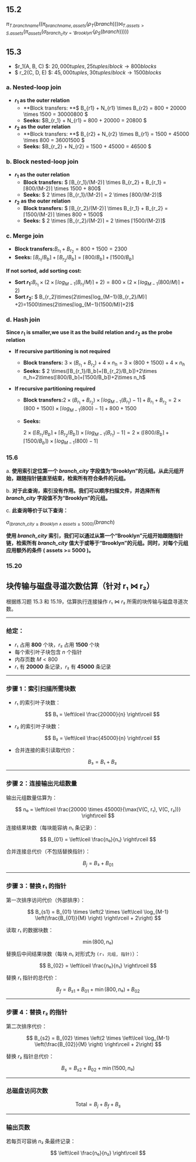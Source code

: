 ## 15.2

$π_{T.branchname} (
    (π_{branchname, assets} (ρ_T(branch))) 
    ⨝_{T.assets > S.assets} 
    (π_{assets} (σ_{branch_city = 'Brooklyn'} (ρ_S(branch))))
)$

## 15.3

- $r_1(A, B, C) $: $20,000 tuples, 25 tuples/block → 800 blocks$
- $ r_2(C, D, E) $: $45,000 tuples, 30 tuples/block → 1500 blocks$

### a. Nested-loop join

- **$r_1$ as the outer relation**
  - **Block transfers: **$ B_{r1} + N_{r1} \times B_{r2} = 800 + 20000 \times 1500 = 30000800 $
  - **Seeks:** $B_{r_1} + N_{r1} = 800 + 20000 = 20800 $
- **$r_2$ as the outer relation**
  - **Block transfers: **$ B_{r2} + N_{r2} \times B_{r1} = 1500 + 45000 \times 800 = 36001500 $
  - **Seeks:** $B_{r_2} + N_{r2} = 1500 + 45000 = 46500 $

### b. Block nested-loop join
- **$r_1$ as the outer relation**
  - **Block transfers:** $ ⌈B_{r_1}/(M-2)⌉ \times B_{r_2} + B_{r_1} = ⌈800/(M-2)⌉ \times 1500 + 800$
  - **Seeks:** $ 2 \times ⌈B_{r_1}/(M-2)⌉ = 2 \times ⌈800/(M-2)⌉$
- **$r_2$ as the outer relation**
  - **Block transfers:** $ ⌈B_{r_2}/(M-2)⌉ \times B_{r_1} + B_{r_2} = ⌈1500/(M-2)⌉ \times 800 + 1500$
  - **Seeks:** $ 2 \times ⌈B_{r_2}/(M-2)⌉ = 2 \times ⌈1500/(M-2)⌉$

### c. Merge join
- **Block transfers:**$B_{r_1}+B_{r_2}=800+1500=2300$
- **Seeks:** $⌈B_{r_1}/B_b⌉+⌈B_{r_2}/B_b⌉=⌈800/B_b⌉+⌈1500/B_b⌉$

**If not sorted, add sorting cost:**

- **Sort $r_1$:**$B_{r_1}\times(2\times⌈log_{M−1}(B_{r_1}/M)⌉+2)=800\times(2\times⌈log_{M−1}(800/M)⌉+2)$
- **Sort $r_2$:** $ B_{r_2}\times(2\times⌈log_{M−1}(B_{r_2}/M)⌉+2)=1500\times(2\times⌈log_{M−1}(1500/M)⌉+2)$

### d. Hash join

**Since $r_1$ is smaller,we use it as the build relation and $r_2$ as the probe relation**

- **If recursive partitioning is not required**
  - **Block transfers:** $3 \times(B_{r_1}+B_{r_2})+4\times n_h=3\times(800+1500)+4\times n_h$
  - **Seeks:** $ 2 \times(⌈B_{r_1}/B_b⌉+⌈B_{r_2}/B_b⌉)+2\times n_h=2\times(⌈800/B_b⌉+⌈1500/B_b⌉)+2\times n_h$

- **If recursive partitioning required**

  - **Block transfers:**$2\times(B_{r_1}+B_{r_2})\times⌈log_{M−1}(B_{r_1})-1⌉+B_{r_1}+B_{r_2}=2\times(800+1500)\times⌈log_{M−1}(800)-1⌉+800+1500$

  - **Seeks:**

    $2 \times(⌈B_{r_1}/B_b⌉+⌈B_{r_2}/B_b⌉)\times⌈log_{M−1}(B_{r_1})-1⌉=2\times(⌈800/B_b⌉+⌈1500/B_b⌉)\times⌈log_{M−1}(800)-1⌉$

### 15.6

a. **使用索引定位第一个 _branch_city_ 字段值为“Brooklyn”的元组。从此元组开始，跟随指针链直至结束，检索所有符合条件的元组。**

b. **对于此查询，索引没有作用。我们可以顺序扫描文件，并选择所有 _branch_city_ 字段值不为“Brooklyn”的元组。**

c. **此查询等价于以下查询：**

$\sigma_{(branch\_city \geq Brooklyn \land assets \geq 5000 )}(branch)$

**使用 _branch_city_ 索引，我们可以通过从第一个“Brooklyn”元组开始跟随指针链，检索所有 _branch_city_ 值大于或等于“Brooklyn”的元组。同时，对每个元组应用额外的条件 ( assets >= 5000 )。**

### 15.20

## 块传输与磁盘寻道次数估算（针对 r₁ ⋈ r₂）

根据练习题 15.3 和 15.19，估算执行连接操作 $r₁ ⋈ r₂$ 所需的块传输与磁盘寻道次数。

---

### 给定：

- $r₁$ 占用 **800** 个块，$r₂$ 占用 **1500** 个块  
- 每个索引叶子块包含 $n$ 个指针
- 内存页数 $M < 800$
- $r₁$ 有 **20000** 条记录，$r₂$ 有 **45000** 条记录

---

### 步骤 1：索引扫描所需块数

- $r₁$ 的索引叶子块数：

  $$
  B₁ = \left\lceil \frac{20000}{n} \right\rceil
  $$

- $r₂$ 的索引叶子块数：

  $$
  B₂ = \left\lceil \frac{45000}{n} \right\rceil
  $$

- 合并连接的索引读取代价：

  $$
  B₃ = B₁ + B₂
  $$

---

### 步骤 2：连接输出元组数量

输出元组数量估算为：

$$
n₀ = \left\lceil \frac{20000 \times 45000}{\max(V(C, r₁), V(C, r₂))} \right\rceil
$$

连接结果块数（每块能容纳 $n₁$ 条记录）：

$$
B_{01} = \left\lceil \frac{n₀}{n₁} \right\rceil
$$

合并连接总代价（不包括替换指针）：

$$
B_j = B₃ + B_{01}
$$

---

### 步骤 3：替换 r₁ 的指针

第一次排序访问代价（外部排序）：

$$
B_{s1} = B_{01} \times \left(2 \times \left\lceil \log_{M-1} \left(\frac{B_{01}}{M} \right) \right\rceil + 2\right)
$$

读取 $r₁$ 的数据块数：

$$
\min(800, n₀)
$$

替换后中间结果块数（每块 $n₁$ 对形式为 `(r₁ 元组, 指针)`）：

$$
B_{02} = \left\lceil \frac{n₀}{n₁} \right\rceil
$$

替换 $r₁$ 指针的总代价：

$$
B_f = B_{s1} + B_{01} + \min(800, n₀) + B_{02}
$$

---

### 步骤 4：替换 r₂ 的指针

第二次排序代价：

$$
B_{s2} = B_{02} \times \left(2 \times \left\lceil \log_{M-1} \left(\frac{B_{02}}{M} \right) \right\rceil + 2\right)
$$

替换 $r₂$ 指针总代价：

$$
B_s = B_{s2} + B_{02} + \min(1500, n₀)
$$

---

### 总磁盘访问次数

$$
\text{Total} = B_j + B_f + B_s
$$

---

### 输出页数

若每页可容纳 $n₂$ 条最终记录：

$$
\left\lceil \frac{n₀}{n₂} \right\rceil
$$












































